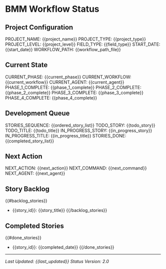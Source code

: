 # BMM Workflow Status

## Project Configuration

PROJECT_NAME: {{project_name}}
PROJECT_TYPE: {{project_type}}
PROJECT_LEVEL: {{project_level}}
FIELD_TYPE: {{field_type}}
START_DATE: {{start_date}}
WORKFLOW_PATH: {{workflow_path_file}}

## Current State

CURRENT_PHASE: {{current_phase}}
CURRENT_WORKFLOW: {{current_workflow}}
CURRENT_AGENT: {{current_agent}}
PHASE_1_COMPLETE: {{phase_1_complete}}
PHASE_2_COMPLETE: {{phase_2_complete}}
PHASE_3_COMPLETE: {{phase_3_complete}}
PHASE_4_COMPLETE: {{phase_4_complete}}

## Development Queue

STORIES_SEQUENCE: {{ordered_story_list}}
TODO_STORY: {{todo_story}}
TODO_TITLE: {{todo_title}}
IN_PROGRESS_STORY: {{in_progress_story}}
IN_PROGRESS_TITLE: {{in_progress_title}}
STORIES_DONE: {{completed_story_list}}

## Next Action

NEXT_ACTION: {{next_action}}
NEXT_COMMAND: {{next_command}}
NEXT_AGENT: {{next_agent}}

## Story Backlog

{{#backlog_stories}}

- {{story_id}}: {{story_title}}
  {{/backlog_stories}}

## Completed Stories

{{#done_stories}}

- {{story_id}}: {{completed_date}}
  {{/done_stories}}

---

_Last Updated: {{last_updated}}_
_Status Version: 2.0_
